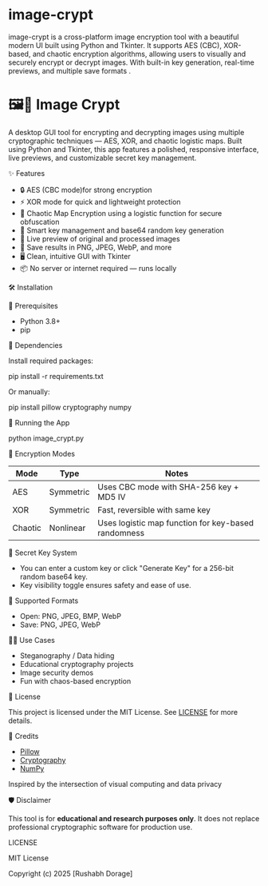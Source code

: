 # image-crypt
image-crypt is a cross-platform image encryption tool with a beautiful modern UI built using Python and Tkinter. It supports AES (CBC), XOR-based, and chaotic encryption algorithms, allowing users to visually and securely encrypt or decrypt images. With built-in key generation, real-time previews, and multiple save formats .




# 🖼️🔐 Image Crypt

A desktop GUI tool for encrypting and decrypting images using multiple cryptographic techniques — AES, XOR, and chaotic logistic maps. Built using Python and Tkinter, this app features a polished, responsive interface, live previews, and customizable secret key management.



 ✨ Features

- 🔒 AES (CBC mode)for strong encryption
- ⚡ XOR mode for quick and lightweight protection
- 🧬 Chaotic Map Encryption using a logistic function for secure obfuscation
- 🧠 Smart key management and base64 random key generation
- 🎨 Live preview of original and processed images
- 🧰 Save results in PNG, JPEG, WebP, and more
- 🖥️ Clean, intuitive GUI with Tkinter
- 📦 No server or internet required — runs locally


🛠️ Installation

📌 Prerequisites

- Python 3.8+
- pip

🧪 Dependencies

Install required packages:

pip install -r requirements.txt


Or manually:

pip install pillow cryptography numpy


 🚀 Running the App

python image_crypt.py




 🧠 Encryption Modes

| Mode    | Type      | Notes                                               |
| ------- | --------- | --------------------------------------------------- |
| AES     | Symmetric | Uses CBC mode with SHA-256 key + MD5 IV             |
| XOR     | Symmetric | Fast, reversible with same key                      |
| Chaotic | Nonlinear | Uses logistic map function for key-based randomness |


🔐 Secret Key System

* You can enter a custom key or click "Generate Key" for a 256-bit random base64 key.
* Key visibility toggle ensures safety and ease of use.



💾 Supported Formats

* Open: PNG, JPEG, BMP, WebP
* Save: PNG, JPEG, WebP


 🧑‍💻 Use Cases

* Steganography / Data hiding
* Educational cryptography projects
* Image security demos
* Fun with chaos-based encryption



📜 License

This project is licensed under the MIT License. See [LICENSE](./LICENSE) for more details.


🙌 Credits

* [Pillow](https://python-pillow.org/)
* [Cryptography](https://cryptography.io/)
* [NumPy](https://numpy.org/)

  
 Inspired by the intersection of visual computing and data privacy

🛡️ Disclaimer

This tool is for **educational and research purposes only**. It does not replace professional cryptographic software for production use.





LICENSE

MIT License

Copyright (c) 2025 [Rushabh Dorage]


